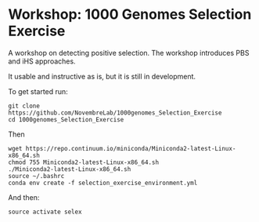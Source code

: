 # Workshop: 1000 Genomes Selection Exercise

A workshop on detecting positive selection.  The workshop introduces PBS and iHS approaches.  

It usable and instructive as is, but it is still in development. 

To get started run:
```
git clone https://github.com/NovembreLab/1000genomes_Selection_Exercise
cd 1000genomes_Selection_Exercise
```
Then
```
wget https://repo.continuum.io/miniconda/Miniconda2-latest-Linux-x86_64.sh
chmod 755 Miniconda2-latest-Linux-x86_64.sh
./Miniconda2-latest-Linux-x86_64.sh
source ~/.bashrc
conda env create -f selection_exercise_environment.yml
```
And then: 
```
source activate selex
````


